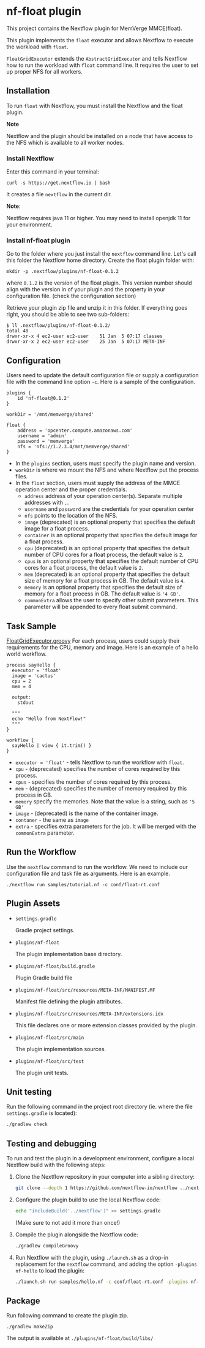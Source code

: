 # nf-float plugin

This project contains the Nextflow plugin for MemVerge MMCE(float).

This plugin implements the `float` executor and allows Nextflow to execute the
workload with `float`.

`FloatGridExecutor` extends the `AbstractGridExecutor` and tells Nextflow how
to run the workload with `float` command line.  It requires the user to set up
proper NFS for all workers.

## Installation

To run `float` with Nextflow, you must install the Nextflow and the float plugin.

__Note__

Nextflow and the plugin should be installed on a node that have 
access to the NFS which is available to all worker nodes.

### Install Nextflow

Enter this command in your terminal:
```
curl -s https://get.nextflow.io | bash
```
It creates a file `nextflow` in the current dir.

__Note__:

Nextflow requires java 11 or higher.  You may need to install openjdk 11 
for your environment.


### Install nf-float plugin

Go to the folder where you just install the `nextflow` command line.
Let's call this folder the Nextflow home directory.
Create the float plugin folder with:
```
mkdir -p .nextflow/plugins/nf-float-0.1.2
```
where `0.1.2` is the version of the float plugin.  This version number should 
align with the version in of your plugin and the property in your configuration
file. (check the configuration section)

Retrieve your plugin zip file and unzip it in this folder.
If everything goes right, you should be able to see two sub-folders:
```
$ ll .nextflow/plugins/nf-float-0.1.2/
total 48
drwxr-xr-x 4 ec2-user ec2-user    51 Jan  5 07:17 classes
drwxr-xr-x 2 ec2-user ec2-user    25 Jan  5 07:17 META-INF
```

## Configuration

Users need to update the default configuration file or supply a configuration
file with the command line option `-c`.  Here is a sample of the configuration.

```
plugins {
    id 'nf-float@0.1.2'
}

workDir = '/mnt/memverge/shared'

float {
    address = 'opcenter.compute.amazonaws.com'
    username = 'admin'
    password = 'memverge'
    nfs = 'nfs://1.2.3.4/mnt/memverge/shared'
}
```

* In the `plugins` section, users must specify the plugin name and version.
* `workDir` is where we mount the NFS and where Nextflow put the process files.
* In the `float` section, users must supply the address of the MMCE operation
  center and the proper credentials.
  * `address` address of your operation center(s).  Separate multiple addresses with `,`.
  * `username` and `password` are the credentials for your operation center
  * `nfs` points to the location of the NFS.
  * `image` (deprecated) is an optional property that specifies the default image for a float process.
  * `container` is an optional property that specifies the default image for a float process.
  * `cpu` (deprecated) is an optional property that specifies the default number of 
    CPU cores for a float process, the default value is `2`.
  * `cpus` is an optional property that specifies the default number of
    CPU cores for a float process, the default value is `2`.
  * `mem` (deprecated) is an optional property that specifies the default size of memory for a
    float process in GB.  The default value is `4`.
  * `memory` is an optional property that specifies the default size of memory for a
    float process in GB.  The default value is `'4 GB'`.
  * `commonExtra` allows the user to specify other submit parameters.  This parameter
    will be appended to every float submit command.

## Task Sample
[FloatGridExecutor.groovy](plugins%2Fnf-float%2Fsrc%2Fmain%2Fcom%2Fmemverge%2Fnextflow%2FFloatGridExecutor.groovy)
For each process, users could supply their requirements for the CPU, memory and image.
Here is an example of a hello world workflow.

```
process sayHello {
  executor = 'float'
  image = 'cactus'
  cpu = 2
  mem = 4

  output:
    stdout

  """
  echo "Hello from NextFlow!"
  """
}

workflow {
  sayHello | view { it.trim() }
}
```

* `executor = 'float'` - tells Nextflow to run the workflow with `float`.
* `cpu` - (deprecated) specifies the number of cores required by this process.
* `cpus` - specifies the number of cores required by this process.
* `mem` - (deprecated) specifies the number of memory required by this process in GB.
* `memory` specify the memories.  Note that the value is a string, such as `'5 GB'`
* `image` - (deprecated) is the name of the container image.
* `contaner` - the same as `image`
* `extra` - specifies extra parameters for the job.  It will be merged with
            the `commonExtra` parameter. 

## Run the Workflow

Use the `nextflow` command to run the workflow.  We need to include our configuration
file and task file as arguments.  Here is an example.

```
./nextflow run samples/tutorial.nf -c conf/float-rt.conf
```

## Plugin Assets
                    
- `settings.gradle`
 
    Gradle project settings. 

- `plugins/nf-float`
    
    The plugin implementation base directory.

- `plugins/nf-float/build.gradle` 
    
    Plugin Gradle build file

- `plugins/nf-float/src/resources/META-INF/MANIFEST.MF` 
    
    Manifest file defining the plugin attributes.

- `plugins/nf-float/src/resources/META-INF/extensions.idx`
    
    This file declares one or more extension classes provided by the plugin.

- `plugins/nf-float/src/main` 

    The plugin implementation sources.

- `plugins/nf-float/src/test` 
                             
    The plugin unit tests. 

## Unit testing 

Run the following command in the project root directory (ie. where the file `settings.gradle` is located):

```bash
./gradlew check
```

## Testing and debugging

To run and test the plugin in a development environment, 
configure a local Nextflow build with the following steps:

1. Clone the Nextflow repository in your computer into a sibling directory:
    ```bash
    git clone --depth 1 https://github.com/nextflow-io/nextflow ../nextflow
    ```
  
2. Configure the plugin build to use the local Nextflow code:
    ```bash
    echo "includeBuild('../nextflow')" >> settings.gradle
    ```
  
   (Make sure to not add it more than once!)

3. Compile the plugin alongside the Nextflow code:
    ```bash
    ./gradlew compileGroovy
    ```

4. Run Nextflow with the plugin, using `./launch.sh` as a drop-in replacement for the `nextflow` command, and adding the option `-plugins nf-hello` to load the plugin:
    ```bash
    ./launch.sh run samples/hello.nf -c conf/float-rt.conf -plugins nf-float
    ```

## Package

Run following command to create the plugin zip.

```
./gradlew makeZip
```

The output is available at `./plugins/nf-float/build/libs/`
